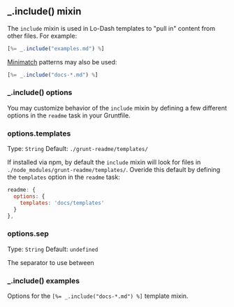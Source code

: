 ## _.include() mixin

The `include` mixin is used in Lo-Dash templates to "pull in" content from other files. For example:

```js
[%= _.include("examples.md") %]
```

[Minimatch](https://github.com/isaacs/minimatch) patterns may also be used:

```js
[%= _.include("docs-*.md") %]
```

### _.include() options

You may customize behavior of the `include` mixin by defining a few different options in the `readme` task in your Gruntfile.

### options.templates
Type: `String`
Default: `./grunt-readme/templates/`

If installed via npm, by default the `include` mixin will look for files in `./node_modules/grunt-readme/templates/`. Overide this default by defining the `templates` option in the `readme` task:


```js
readme: {
  options: {
    templates: 'docs/templates'
  }
},
```

### options.sep
Type: `String`
Default: `undefined`

The separator to use between


### _.include() examples

Options for the `[%= _.include("docs-*.md") %]` template mixin.
